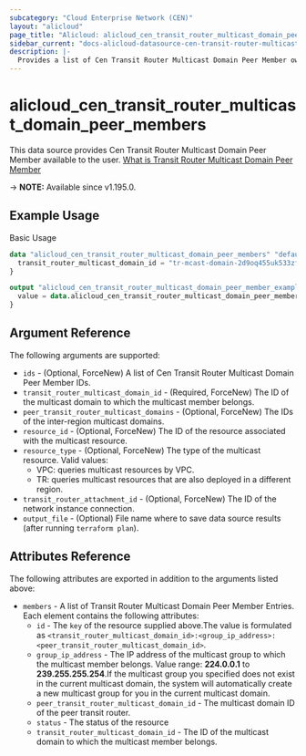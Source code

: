 ```yaml
---
subcategory: "Cloud Enterprise Network (CEN)"
layout: "alicloud"
page_title: "Alicloud: alicloud_cen_transit_router_multicast_domain_peer_members"
sidebar_current: "docs-alicloud-datasource-cen-transit-router-multicast-domain-peer-members"
description: |-
  Provides a list of Cen Transit Router Multicast Domain Peer Member owned by an Alibaba Cloud account.
---
```


# alicloud_cen_transit_router_multicast_domain_peer_members

This data source provides Cen Transit Router Multicast Domain Peer Member available to the user. [What is Transit Router Multicast Domain Peer Member](https://www.alibabacloud.com/help/en/cen/developer-reference/api-cbn-2017-09-12-registertransitroutermulticastgroupmembers)

-> **NOTE:** Available since v1.195.0.

## Example Usage

Basic Usage

```terraform
data "alicloud_cen_transit_router_multicast_domain_peer_members" "default" {
  transit_router_multicast_domain_id = "tr-mcast-domain-2d9oq455uk533zfrxx"
}

output "alicloud_cen_transit_router_multicast_domain_peer_member_example_id" {
  value = data.alicloud_cen_transit_router_multicast_domain_peer_members.default.members.0.id
}
```

## Argument Reference

The following arguments are supported:
* `ids` - (Optional, ForceNew) A list of Cen Transit Router Multicast Domain Peer Member IDs.
* `transit_router_multicast_domain_id` - (Required, ForceNew) The ID of the multicast domain to which the multicast member belongs.
* `peer_transit_router_multicast_domains` - (Optional, ForceNew) The IDs of the inter-region multicast domains.
* `resource_id` - (Optional, ForceNew) The ID of the resource associated with the multicast resource.
* `resource_type` - (Optional, ForceNew) The type of the multicast resource. Valid values:
  * VPC: queries multicast resources by VPC.
  * TR: queries multicast resources that are also deployed in a different region.
* `transit_router_attachment_id` - (Optional, ForceNew) The ID of the network instance connection.
* `output_file` - (Optional) File name where to save data source results (after running `terraform plan`).


## Attributes Reference

The following attributes are exported in addition to the arguments listed above:
* `members` - A list of Transit Router Multicast Domain Peer Member Entries. Each element contains the following attributes:
  * `id` - The `key` of the resource supplied above.The value is formulated as `<transit_router_multicast_domain_id>:<group_ip_address>:<peer_transit_router_multicast_domain_id>`.
  * `group_ip_address` - The IP address of the multicast group to which the multicast member belongs. Value range: **224.0.0.1** to **239.255.255.254**.If the multicast group you specified does not exist in the current multicast domain, the system will automatically create a new multicast group for you in the current multicast domain.
  * `peer_transit_router_multicast_domain_id` - The multicast domain ID of the peer transit router.
  * `status` - The status of the resource
  * `transit_router_multicast_domain_id` - The ID of the multicast domain to which the multicast member belongs.
